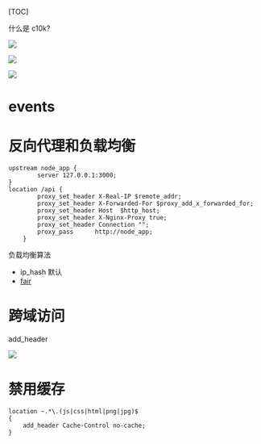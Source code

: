 [TOC]

什么是 c10k?

![](https://ws1.sinaimg.cn/large/006tKfTcly1fia39sk9wvj31fs0lmwgg.jpg)

![](https://ws3.sinaimg.cn/large/006tKfTcly1fia3db7oulj31fc0jeab8.jpg)

![](https://ws1.sinaimg.cn/large/006tKfTcly1fia3ht53hej315605u3yr.jpg)



# events





# 反向代理和负载均衡

```shell
upstream node_app {
        server 127.0.0.1:3000;
}
location /api {
        proxy_set_header X-Real-IP $remote_addr;
        proxy_set_header X-Forwarded-For $proxy_add_x_forwarded_for;
        proxy_set_header Host  $http_host;
        proxy_set_header X-Nginx-Proxy true;
        proxy_set_header Connection "";
        proxy_pass      http://node_app;
    }
```



负载均衡算法

- ip_hash 默认
- [fair](https://github.com/gnosek/nginx-upstream-fair)









# 跨域访问

add_header 

![](https://ws3.sinaimg.cn/large/006tKfTcly1fia8etpahnj30zq0hy0tk.jpg)





# 禁用缓存

```shell
location ~.*\.(js|css|html|png|jpg)$
{
    add_header Cache-Control no-cache;
} 
```

